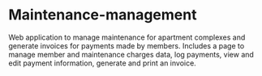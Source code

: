 # Maintenance-management
Web application to manage maintenance for apartment complexes and generate invoices for payments made by members. Includes a page to manage member and maintenance charges data, log payments, view and edit payment information, generate and print an invoice.
